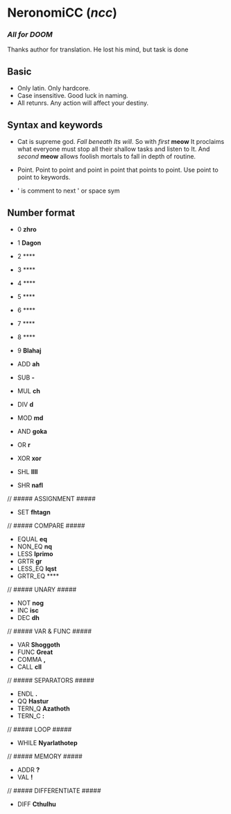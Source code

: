 # NeronomiCC (*ncc*)
### *All for DOOM* ###
Thanks author for translation. He lost his mind, but task is done
## Basic ##
+ Only latin. Only hardcore.
+ Case insensitive. Good luck in naming.
+ All retunrs. Any action will affect your destiny.

## Syntax and **keywords** ##
 
+ Cat is supreme god. *Fall beneath Its will*. So with *first* **meow** It proclaims what everyone must stop all their shallow tasks and listen to It. And *second* **meow** allows foolish mortals to fall in depth of routine.

+ Point. Point to point and point in point that points to point. Use point to point to keywords.

+ ' is comment to next ' or space sym

## Number format ##



 -   0  **zhro**
 -   1  **Dagon**
 -   2  ****
 -   3  ****
 -   4  ****
 -   5  ****
 -   6  ****
 -   7  ****
 -   8  ****
 -   9  **Blahaj**


-    ADD     **ah**
-    SUB     **-**
-    MUL     **ch**
-    DIV     **d**
-    MOD     **md**
-    AND     **goka**
-    OR      **r**
-    XOR     **xor**
-    SHL     **llll**
-    SHR     **nafl**

// ##### ASSIGNMENT #####
-    SET     **fhtagn**

// ##### COMPARE #####  
-    EQUAL   **eq**
-    NON_EQ  **nq**
-    LESS    **lprimo**
-    GRTR    **gr**
-    LESS_EQ **lqst**
-    GRTR_EQ ****

//  ##### UNARY #####
-    NOT     **nog**
-    INC     **isc**
-    DEC     **dh**

// ##### VAR & FUNC #####
-    VAR     **Shoggoth**
-    FUNC    **Great**
-    COMMA   **,**
-    CALL    **cll**

// ##### SEPARATORS #####
-    ENDL    **.**
-    QQ      **Hastur**
-    TERN_Q  **Azathoth**
-    TERN_C  **:**

// ##### LOOP #####
-   WHILE   **Nyarlathotep**

// ##### MEMORY #####
-   ADDR    **?**
-   VAL     **!**

// ##### DIFFERENTIATE #####
-   DIFF    **Cthulhu**

